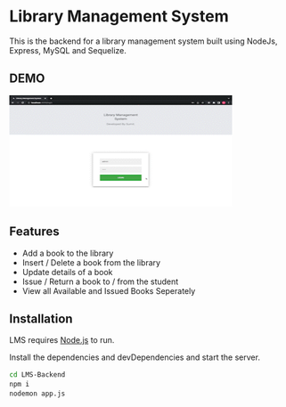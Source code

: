 # Library Management System

This is the backend for a library management system built using NodeJs, Express, MySQL and Sequelize.

## DEMO
<img src="https://github.com/sumitx28/LMS-Backend/blob/main/lib-mgmt-demo.gif" width="400" height="200" />

## Features

- Add a book to the library
- Insert / Delete a book from the library
- Update details of a book
- Issue / Return a book to / from the student
- View all Available and Issued Books Seperately

## Installation

LMS requires [Node.js](https://nodejs.org/) to run.

Install the dependencies and devDependencies and start the server.

```sh
cd LMS-Backend
npm i
nodemon app.js
```
